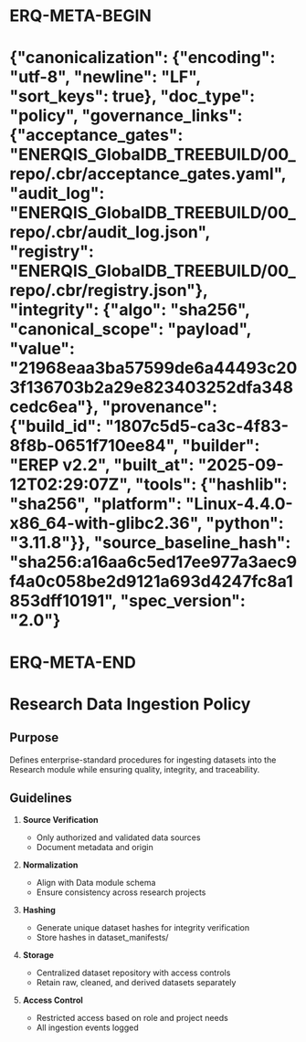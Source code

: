 # ERQ-META-BEGIN
# {"canonicalization": {"encoding": "utf-8", "newline": "LF", "sort_keys": true}, "doc_type": "policy", "governance_links": {"acceptance_gates": "ENERQIS_GlobalDB_TREEBUILD/00_repo/.cbr/acceptance_gates.yaml", "audit_log": "ENERQIS_GlobalDB_TREEBUILD/00_repo/.cbr/audit_log.json", "registry": "ENERQIS_GlobalDB_TREEBUILD/00_repo/.cbr/registry.json"}, "integrity": {"algo": "sha256", "canonical_scope": "payload", "value": "21968eaa3ba57599de6a44493c203f136703b2a29e823403252dfa348cedc6ea"}, "provenance": {"build_id": "1807c5d5-ca3c-4f83-8f8b-0651f710ee84", "builder": "EREP v2.2", "built_at": "2025-09-12T02:29:07Z", "tools": {"hashlib": "sha256", "platform": "Linux-4.4.0-x86_64-with-glibc2.36", "python": "3.11.8"}}, "source_baseline_hash": "sha256:a16aa6c5ed17ee977a3aec9f4a0c058be2d9121a693d4247fc8a1853dff10191", "spec_version": "2.0"}
# ERQ-META-END
# Research Data Ingestion Policy

## Purpose
Defines enterprise-standard procedures for ingesting datasets into the Research module while ensuring quality, integrity, and traceability.

## Guidelines
1. **Source Verification**
   - Only authorized and validated data sources
   - Document metadata and origin

2. **Normalization**
   - Align with Data module schema
   - Ensure consistency across research projects

3. **Hashing**
   - Generate unique dataset hashes for integrity verification
   - Store hashes in dataset_manifests/

4. **Storage**
   - Centralized dataset repository with access controls
   - Retain raw, cleaned, and derived datasets separately

5. **Access Control**
   - Restricted access based on role and project needs
   - All ingestion events logged
